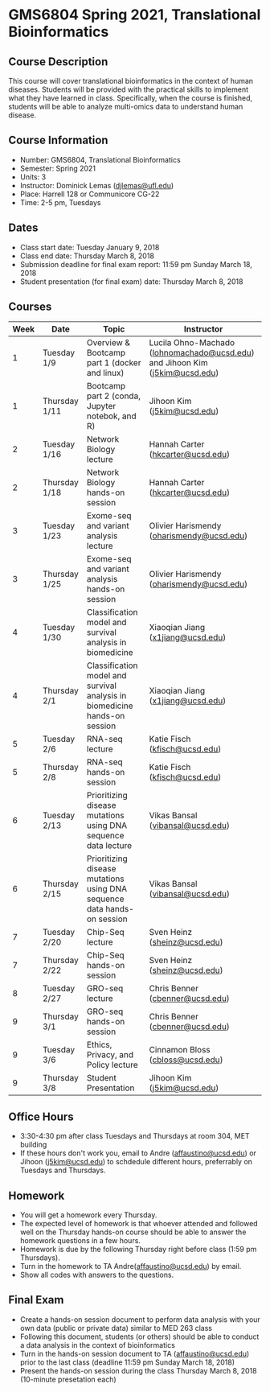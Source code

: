 # GMS6804 Spring 2021, Translational Bioinformatics

## Course Description
This course will cover translational bioinformatics in the context of human diseases. Students will be provided with the practical skills to implement what they have learned in class. Specifically, when the course is finished, students will be able to analyze multi-omics data to understand human disease.

## Course Information
* Number: GMS6804, Translational Bioinformatics 
* Semester: Spring 2021
* Units: 3
* Instructor: Dominick Lemas (djlemas@ufl.edu)
* Place: Harrell 128 or Communicore CG-22
* Time: 2-5 pm, Tuesdays  

## Dates
* Class start date: Tuesday January 9, 2018
* Class end date: Thursday March 8, 2018
* Submission deadline for final exam report: 11:59 pm Sunday March 18, 2018
* Student presentation (for final exam) date: Thursday March 8, 2018

## Courses
| Week | Date                          | Topic                                            | Instructor |
|------|-------------------------------|--------------------------------------------------|------------|
| 1    | Tuesday  1/9  | Overview & Bootcamp part 1 (docker and linux)    | Lucila Ohno-Machado (lohnomachado@ucsd.edu) and Jihoon Kim (j5kim@ucsd.edu) |
| 1    | Thursday 1/11 | Bootcamp part 2 (conda, Jupyter notebok, and R)  | Jihoon Kim (j5kim@ucsd.edu) |
| 2    | Tuesday  1/16 | Network Biology lecture                                  | Hannah Carter (hkcarter@ucsd.edu) |
| 2    | Thursday 1/18 | Network Biology hands-on session                         | Hannah Carter (hkcarter@ucsd.edu) |
| 3    | Tuesday  1/23  | Exome-seq and variant analysis lecture            | Olivier Harismendy (oharismendy@ucsd.edu) |
| 3    | Thursday 1/25 | Exome-seq and variant analysis hands-on session   | Olivier Harismendy (oharismendy@ucsd.edu) |
| 4    | Tuesday  1/30  | Classification model and survival analysis in biomedicine | Xiaoqian Jiang (x1jiang@ucsd.edu) |
| 4    | Thursday 2/1   | Classification model and survival analysis in biomedicine hands-on session | Xiaoqian Jiang (x1jiang@ucsd.edu) |
| 5    | Tuesday  2/6 | RNA-seq lecture                                  | Katie Fisch (kfisch@ucsd.edu) |
| 5    | Thursday 2/8 | RNA-seq hands-on session                         | Katie Fisch  (kfisch@ucsd.edu)|
| 6    | Tuesday  2/13 | Prioritizing disease mutations using DNA sequence data lecture          | Vikas Bansal (vibansal@ucsd.edu) |
| 6    | Thursday 2/15  | Prioritizing disease mutations using DNA sequence data hands-on session | Vikas Bansal (vibansal@ucsd.edu) |
| 7    | Tuesday  2/20  | Chip-Seq lecture          | Sven Heinz (sheinz@ucsd.edu) |
| 7    | Thursday 2/22  | Chip-Seq hands-on session | Sven Heinz (sheinz@ucsd.edu) |
| 8    | Tuesday  2/27  | GRO-seq lecture            | Chris Benner (cbenner@ucsd.edu) |
| 9    | Thursday 3/1   | GRO-seq  hands-on session | Chris Benner (cbenner@ucsd.edu)  |
| 9    | Tuesday  3/6  | Ethics, Privacy, and Policy lecture          | Cinnamon Bloss (cbloss@ucsd.edu) |
| 9    | Thursday 3/8   | Student Presentation | Jihoon Kim (j5kim@ucsd.edu) |


## Office Hours
* 3:30-4:30 pm after class Tuesdays and Thursdays at room 304, MET building
* If these hours don't work you, email to Andre (affaustino@ucsd.edu) or Jihoon (j5kim@ucsd.edu) to schdedule different hours, preferrably on Tuesdays and Thursdays.


## Homework
* You will get a homework every Thursday.
* The expected level of homework is that whoever attended and followed well on the Thursday hands-on course should be able to answer the homework questions in a few hours.
* Homework is due by the following Thursday right before class (1:59 pm Thursdays).
* Turn in the homework to TA Andre(affaustino@ucsd.edu) by email.
* Show all codes with answers to the questions.


## Final Exam
* Create a hands-on session document to perform data analysis with your own data (public or private data) similar to MED 263 class
* Following this document, students (or others) should be able to conduct a data analysis in the context of bioinformatics
* Turn in the hands-on session document to TA (affaustino@ucsd.edu) prior to the last class (deadline  11:59 pm Sunday March 18, 2018)
* Present the hands-on session during the class Thursday March 8, 2018 (10-minute presetation each)

